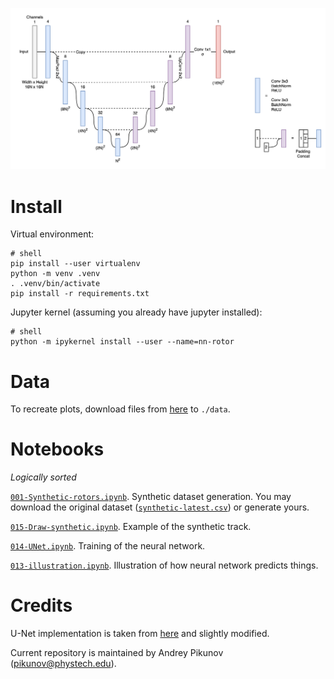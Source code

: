 ![U-Net](images/U-Net.png)

# Install

Virtual environment:
```shell
# shell
pip install --user virtualenv
python -m venv .venv
. .venv/bin/activate
pip install -r requirements.txt
```

Jupyter kernel (assuming you already have jupyter installed):
```shell
# shell
python -m ipykernel install --user --name=nn-rotor
```

# Data

To recreate plots, download files from [here](https://drive.google.com/drive/folders/1VXw3qgYSQRavZpY1ewHgb3oxRYJaCQdX?usp=sharing) to `./data`.

# Notebooks
*Logically sorted*

[`001-Synthetic-rotors.ipynb`](https://github.com/humanphysiologylab/nn-rotor/blob/master/notebooks/001-Synthetic-rotors.ipynb).
Synthetic dataset generation. You may download the original dataset ([`synthetic-latest.csv`](https://drive.google.com/file/d/1A1YR4p_DB3ssWP8fE33VfHCVQ-54Nh5j/view?usp=sharing))  or generate yours.

[`015-Draw-synthetic.ipynb`](https://github.com/humanphysiologylab/nn-rotor/blob/master/notebooks/015-Draw-synthetic.ipynb).
Example of the synthetic track.

[`014-UNet.ipynb`](https://github.com/humanphysiologylab/nn-rotor/blob/master/notebooks/014-UNet.ipynb).
Training of the neural network.

[`013-illustration.ipynb`](https://github.com/humanphysiologylab/nn-rotor/blob/master/notebooks/013-illustration.ipynb).
Illustration of how neural network predicts things.

# Credits

U-Net implementation is taken from [here](https://github.com/milesial/Pytorch-UNet/tree/master/unet) and slightly modified.

Current repository is maintained by Andrey Pikunov (pikunov@phystech.edu).

